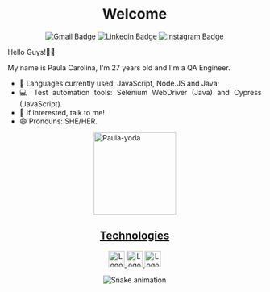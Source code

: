 <h1 align="center">Welcome</h1>

<div align="center">
  
  [![Gmail Badge](https://img.shields.io/badge/-Gmail-%23333?style=for-the-badge&logo=gmail&logoColor=white)](mailto:rathlefpaula@gmail.com)
[![Linkedin Badge](https://img.shields.io/badge/-LinkedIn-%230077B5?style=for-the-badge&logo=linkedin&logoColor=white)](https://www.linkedin.com/in/qa-paula-carolina/)
[![Instagram Badge](https://img.shields.io/badge/-Instagram-CE3389?style=flat-square&logo=Instagram&logoColor=white)](https://www.instagram.com/paularathlef/)

</div>

<div align="justify">
Hello Guys!👋👋
  
  My name is Paula Carolina, I'm 27 years old and I'm a QA Engineer. 

- 🌱 Languages currently used: JavaScript, Node.JS and Java;
- 💻 Test automation tools: Selenium WebDriver (Java) and Cypress (JavaScript).
- 💬 If interested, talk to me!
- 😄 Pronouns: SHE/HER.

 <div> 
   <div align="center">
   <a align="left" href="https://www.linkedin.com/in/paula-carolina-santos/detail/overlay-view/urn:li:fsd_profileTreasuryMedia:(ACoAABagBKkB4Cp4DIzvRSqowuIKvoH5DcjObSk,1635465604937)/">
     <img height="163em"  alt="Paula-yoda" src="https://media.giphy.com/media/l0K4n42JVSqqUvAQg/giphy.gif">
  </div>
  
</div>

<h2 align="center">Technologies</h2>

<div align="center">
 <a href="https://www.javascript.com/">
    <img height="32" src="https://cdn.jsdelivr.net/gh/devicons/devicon/icons/javascript/javascript-original.svg" alt="Logo do Javascript"/>
   </a>
    <a href="https://nodejs.org/en/">
    <img height="32" alt="Logo-NodeJs" src="https://img.shields.io/badge/Node.js-43853D?style=for-the-badge&logo=node.js&logoColor=white"> 
       <a href="https://www.java.com/pt-BR/about/">
         </a>
    <img height="32" alt="Logo-Java" src="https://img.shields.io/badge/Java-ED8B00?style=for-the-badge&logo=java&logoColor=white">
<p align="center">
  </a>

</div>

  <div align="center">
  
  ![Snake animation](https://github.com/anabdlv/anabdlv/blob/output/github-contribution-grid-snake.svg)
  
</div>
